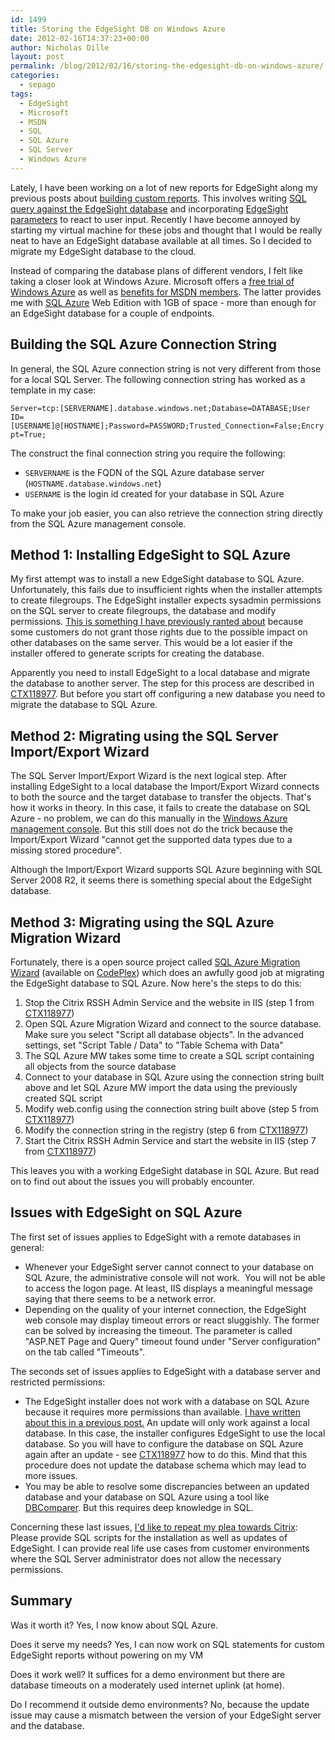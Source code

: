 ```yaml
---
id: 1499
title: Storing the EdgeSight DB on Windows Azure
date: 2012-02-16T14:37:23+00:00
author: Nicholas Dille
layout: post
permalink: /blog/2012/02/16/storing-the-edgesight-db-on-windows-azure/
categories:
  - sepago
tags:
  - EdgeSight
  - Microsoft
  - MSDN
  - SQL
  - SQL Azure
  - SQL Server
  - Windows Azure
---
```

Lately, I have been working on a lot of new reports for EdgeSight along my previous posts about [building custom reports](/blog/2010/09/27/building-custom-edgesight-reports-part-4-the-wedding/ "Building Custom EdgeSight Reports Part 4 – The Wedding"). This involves writing [SQL query against the EdgeSight database](/blog/2011/04/29/new-example-sql-query-for-custom-edgesight-reports/ "New Example SQL Query for Custom EdgeSight Reports") and incorporating [EdgeSight parameters](/blog/2011/04/27/inside-edgesight-report-parameters/ "Inside EdgeSight Report Parameters") to react to user input. Recently I have become annoyed by starting my virtual machine for these jobs and thought that I would be really neat to have an EdgeSight database available at all times. So I decided to migrate my EdgeSight database to the cloud.

<!--more-->

Instead of comparing the database plans of different vendors, I felt like taking a closer look at Windows Azure. Microsoft offers a [free trial of Windows Azure](https://www.windowsazure.com/pricing/free-trial/) as well as [benefits for MSDN members](http://www.windowsazure.com/en-us/pricing/member-offers/msdn-benefits/). The latter provides me with [SQL Azure](http://www.microsoft.com/azure/services/sql-azure.aspx) Web Edition with 1GB of space - more than enough for an EdgeSight database for a couple of endpoints.

## Building the SQL Azure Connection String

In general, the SQL Azure connection string is not very different from those for a local SQL Server. The following connection string has worked as a template in my case:

`Server=tcp:[SERVERNAME].database.windows.net;Database=DATABASE;User ID=[USERNAME]@[HOSTNAME];Password=PASSWORD;Trusted_Connection=False;Encrypt=True;`

The construct the final connection string you require the following:

  * `SERVERNAME` is the FQDN of the SQL Azure database server (`HOSTNAME.database.windows.net`)
  * `USERNAME` is the login id created for your database in SQL Azure

To make your job easier, you can also retrieve the connection string directly from the SQL Azure management console.

## Method 1: Installing EdgeSight to SQL Azure

My first attempt was to install a new EdgeSight database to SQL Azure. Unfortunately, this fails due to insufficient rights when the installer attempts to create filegroups. The EdgeSight installer expects sysadmin permissions on the SQL server to create filegroups, the database and modify permissions. [This is something I have previously ranted about](/blog/2009/06/17/the-edgesight-installation-wizard-is-seriously-flawed/ "The EdgeSight Installation Wizard Is Seriously Flawed!") because some customers do not grant those rights due to the possible impact on other databases on the same server. This would be a lot easier if the installer offered to generate scripts for creating the database.

Apparently you need to install EdgeSight to a local database and migrate the database to another server. The step for this process are described in [CTX118977](http://support.citrix.com/article/CTX118977). But before you start off configuring a new database you need to migrate the database to SQL Azure.

## Method 2: Migrating using the SQL Server Import/Export Wizard

The SQL Server Import/Export Wizard is the next logical step. After installing EdgeSight to a local database the Import/Export Wizard connects to both the source and the target database to transfer the objects. That's how it works in theory. In this case, it fails to create the database on SQL Azure - no problem, we can do this manually in the [Windows Azure management console](https://manage.windowsazure.com/). But this still does not do the trick because the Import/Export Wizard "cannot get the supported data types due to a missing stored procedure".

Although the Import/Export Wizard supports SQL Azure beginning with SQL Server 2008 R2, it seems there is something special about the EdgeSight database.

## Method 3: Migrating using the SQL Azure Migration Wizard

Fortunately, there is a open source project called [SQL Azure Migration Wizard](http://sqlazuremw.codeplex.com/) (available on [CodePlex](http://www.codeplex.com/)) which does an awfully good job at migrating the EdgeSight database to SQL Azure. Now here's the steps to do this:

  1. Stop the Citrix RSSH Admin Service and the website in IIS (step 1 from [CTX118977](http://support.citrix.com/article/CTX118977))
  2. Open SQL Azure Migration Wizard and connect to the source database. Make sure you select "Script all database objects". In the advanced settings, set "Script Table / Data" to "Table Schema with Data"
  3. The SQL Azure MW takes some time to create a SQL script containing all objects from the source database
  4. Connect to your database in SQL Azure using the connection string built above and let SQL Azure MW import the data using the previously created SQL script
  5. Modify web.config using the connection string built above (step 5 from [CTX118977](http://support.citrix.com/article/CTX118977))
  6. Modify the connection string in the registry (step 6 from [CTX118977](http://support.citrix.com/article/CTX118977))
  7. Start the Citrix RSSH Admin Service and start the website in IIS (step 7 from [CTX118977](http://support.citrix.com/article/CTX118977))

This leaves you with a working EdgeSight database in SQL Azure. But read on to find out about the issues you will probably encounter.

## Issues with EdgeSight on SQL Azure

The first set of issues applies to EdgeSight with a remote databases in general:

  * Whenever your EdgeSight server cannot connect to your database on SQL Azure, the administrative console will not work.  You will not be able to access the logon page. At least, IIS displays a meaningful message saying that there seems to be a network error.
  * Depending on the quality of your internet connection, the EdgeSight web console may display timeout errors or react sluggishly. The former can be solved by increasing the timeout. The parameter is called "ASP.NET Page and Query" timeout found under "Server configuration" on the tab called "Timeouts".

The seconds set of issues applies to EdgeSight with a database server and restricted permissions:

  * The EdgeSight installer does not work with a database on SQL Azure because it requires more permissions than available. [I have written about this in a previous post.](/blog/2009/06/17/the-edgesight-installation-wizard-is-seriously-flawed/ "The EdgeSight Installation Wizard Is Seriously Flawed!") An update will only work against a local database. In this case, the installer configures EdgeSight to use the local database. So you will have to configure the database on SQL Azure again after an update - see [CTX118977](http://support.citrix.com/article/CTX118977) how to do this. Mind that this procedure does not update the database schema which may lead to more issues.
  * You may be able to resolve some discrepancies between an updated database and your database on SQL Azure using a tool like [DBComparer](http://dbcomparer.com/). But this requires deep knowledge in SQL.

Concerning these last issues, [I'd like to repeat my plea towards Citrix](/blog/2009/06/17/the-edgesight-installation-wizard-is-seriously-flawed/ "The EdgeSight Installation Wizard Is Seriously Flawed!"): Please provide SQL scripts for the installation as well as updates of EdgeSight. I can provide real life use cases from customer environments where the SQL Server administrator does not allow the necessary permissions.

## Summary

Was it worth it? Yes, I now know about SQL Azure.

Does it serve my needs? Yes, I can now work on SQL statements for custom EdgeSight reports without powering on my VM

Does it work well? It suffices for a demo environment but there are database timeouts on a moderately used internet uplink (at home).

Do I recommend it outside demo environments? No, because the update issue may cause a mismatch between the version of your EdgeSight server and the database.
